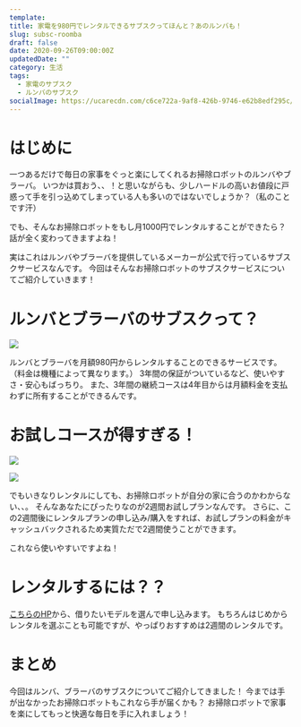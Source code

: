 ```yaml
---
template: 
title: 家電を980円でレンタルできるサブスクってほんと？あのルンバも！
slug: subsc-roomba
draft: false
date: 2020-09-26T09:00:00Z
updatedDate: ""
category: 生活
tags:
  - 家電のサブスク
  - ルンバのサブスク
socialImage: https://ucarecdn.com/c6ce722a-9af8-426b-9746-e62b8edf295c/
---
```


# はじめに

一つあるだけで毎日の家事をぐっと楽にしてくれるお掃除ロボットのルンバやブラーバ。
いつかは買おう、、！と思いながらも、少しハードルの高いお値段に戸惑って手を引っ込めてしまっている人も多いのではないでしょうか？（私のことです汗）

でも、そんなお掃除ロボットをもし月1000円でレンタルすることができたら？
話が全く変わってきますよね！

実はこれはルンバやブラーバを提供しているメーカーが公式で行っているサブスクサービスなんです。
今回はそんなお掃除ロボットのサブスクサービスについてご紹介していきます！

# ルンバとブラーバのサブスクって？

![](https://ucarecdn.com/457b6893-0f92-4e09-bf07-30978e83d074/)

ルンバとブラーバを月額980円からレンタルすることのできるサービスです。
（料金は機種によって異なります。）
3年間の保証がついているなど、使いやすさ・安心もばっちり。
また、3年間の継続コースは4年目からは月額料金を支払わずに所有することができるんです。

# お試しコースが得すぎる！

![](https://ucarecdn.com/320a1356-07d3-48ae-ba01-3b4e1925b9b1/)

![](https://ucarecdn.com/e8fa36fa-4860-4e82-850e-7bd95a504088/)

でもいきなりレンタルにしても、お掃除ロボットが自分の家に合うのかわからない、、。
そんなあなたにぴったりなのが2週間お試しプランなんです。
さらに、この2週間後にレンタルプランの申し込み/購入をすれば、お試しプランの料金がキャッシュバックされるため実質ただで2週間使うことができます。

これなら使いやすいですよね！

# レンタルするには？？

[こちらのHP](https://www.irobot-jp.com/robotsmartplan/)から、借りたいモデルを選んで申し込みます。
もちろんはじめからレンタルを選ぶことも可能ですが、やっぱりおすすめは2週間のレンタルです。

# まとめ

今回はルンバ、ブラーバのサブスクについてご紹介してきました！
今までは手が出なかったお掃除ロボットもこれなら手が届くかも？
お掃除ロボットで家事を楽にしてもっと快適な毎日を手に入れましょう！
